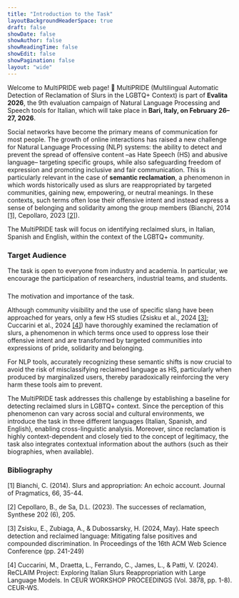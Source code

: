```yaml
---
title: "Introduction to the Task"
layoutBackgroundHeaderSpace: true
draft: false
showDate: false
showAuthor: false
showReadingTime: false
showEdit: false
showPagination: false
layout: "wide"
---
```

<style>
.prose, .prose-lg {
    max-width: none !important;
}
.container {
    max-width: 95vw !important;
}
</style>

Welcome to MultiPRIDE web page! 🌈
MultiPRIDE (Multilingual Automatic Detection of Reclamation of Slurs in the LGBTQ+ Context) is part of **Evalita 2026**, the 9th evaluation campaign of Natural Language Processing and Speech tools for Italian, which will take place in **Bari, Italy, on February 26–27, 2026**.

Social networks have become the primary means of communication for most people. The growth of online interactions has raised a new challenge for Natural Language Processing (NLP) systems: the ability to detect and prevent the spread of offensive content –as Hate Speech (HS) and abusive language– targeting specific groups, while also safeguarding freedom of expression and promoting inclusive and fair communication. This is particularly relevant in the case of **semantic reclamation**, a phenomenon in which words historically used as slurs are reappropriated by targeted communities, gaining new, empowering, or neutral meanings. In these contexts, such terms often lose their offensive intent and instead express a sense of belonging and solidarity among the group members (Bianchi, 2014 [[1]](#1), Cepollaro, 2023 [[2]](#2)). 

The MultiPRIDE task will focus on identifying reclaimed slurs, in Italian, Spanish and English, within  the context of the LGBTQ+ community.

### Target Audience

The task is open to everyone from industry and academia. In particular, we encourage the participation of researchers, industrial teams, and students. 



###
The motivation and importance of the task.

Although community visibility and the use of specific slang have been approached for years, only a few HS studies (Zsisku et al., 2024 [[3]](#3); Cuccarini et al., 2024 [[4]](#4)) have thoroughly examined the reclamation of slurs, a phenomenon in which terms once used to oppress lose their offensive intent and are transformed by targeted communities into expressions of pride, solidarity and belonging. 

For NLP tools, accurately recognizing these semantic shifts is now crucial to avoid the risk of misclassifying reclaimed language as HS, particularly when produced by marginalized users, thereby paradoxically reinforcing the very harm these tools aim to prevent.

The MultiPRIDE task addresses this challenge by establishing a baseline for detecting reclaimed slurs in LGBTQ+ context. Since the perception of this phenomenon can vary across social and cultural environments, we introduce the task in three different languages (Italian, Spanish, and English), enabling cross-linguistic analysis. Moreover, since reclamation is highly context-dependent and closely tied to the concept of legitimacy, the task also integrates contextual information about the authors (such as their biographies, when available).

### Bibliography
<a id="1">[1]</a> 
Bianchi, C. (2014). 
Slurs and appropriation: An echoic account. 
Journal of Pragmatics, 66, 35-44.

<a id="2">[2]</a> 
Cepollaro, B., de Sa, D.L. (2023). 
The successes of reclamation, Synthese 202 (6), 205.

<a id="3">[3]</a> 
Zsisku, E., Zubiaga, A., & Dubossarsky, H. (2024, May). 
Hate speech detection and reclaimed language: Mitigating false positives and compounded discrimination. 
In Proceedings of the 16th ACM Web Science Conference (pp. 241-249)

<a id="4">[4]</a> 
Cuccarini, M., Draetta, L., Ferrando, C., James, L., & Patti, V. (2024). 
ReCLAIM Project: Exploring Italian Slurs Reappropriation with Large Language Models. 
In CEUR WORKSHOP PROCEEDINGS (Vol. 3878, pp. 1-8). CEUR-WS.